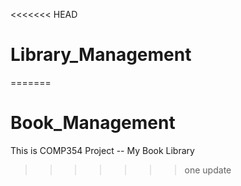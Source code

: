 <<<<<<< HEAD
# Library_Management
=======
# Book_Management

This is COMP354 Project -- My Book Library
>>>>>>> one update
